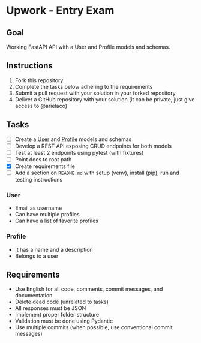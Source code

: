 # Upwork - Entry Exam

## Goal
Working FastAPI API with a User and Profile models and schemas.

## Instructions
1. Fork this repository
2. Complete the tasks below adhering to the requirements
3. Submit a pull request with your solution in your forked repository
4. Deliver a GitHub repository with your solution (it can be private, just give access to @arielaco)

## Tasks
- [ ] Create a [User](###User) and [Profile](###Profile) models and schemas 
- [ ] Develop a REST API exposing CRUD endpoints for both models
- [ ] Test at least 2 endpoints using pytest (with fixtures)
- [ ] Point docs to root path
- [x] Create requirements file
- [ ] Add a section on `README.md` with setup (venv), install (pip), run and testing instructions

### User
- Email as username
- Can have multiple profiles
- Can have a list of favorite profiles

### Profile
- It has a name and a description
- Belongs to a user

## Requirements
- Use English for all code, comments, commit messages, and documentation
- Delete dead code (unrelated to tasks)
- All responses must be JSON
- Implement proper folder structure
- Validation must be done using Pydantic
- Use multiple commits (when possible, use conventional commit messages)
